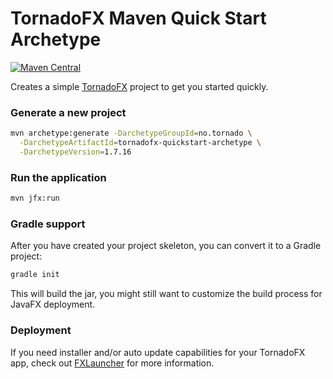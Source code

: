 # TornadoFX Maven Quick Start Archetype

[![Maven Central](https://maven-badges.herokuapp.com/maven-central/no.tornado/tornadofx-quickstart-archetype/badge.svg)](https://search.maven.org/#search|ga|1|no.tornado.tornadofx-quickstart-archetype)

Creates a simple [TornadoFX](https://github.com/edvin/tornadofx) project to get you started 
quickly.

### Generate a new project

```bash
mvn archetype:generate -DarchetypeGroupId=no.tornado \
  -DarchetypeArtifactId=tornadofx-quickstart-archetype \
  -DarchetypeVersion=1.7.16
```

### Run the application

```bash
mvn jfx:run
```

### Gradle support

After you have created your project skeleton, you can convert it to a Gradle project:

```bash
gradle init
```

This will build the jar, you might still want to customize the build process for JavaFX deployment.

### Deployment

If you need installer and/or auto update capabilities for your TornadoFX app, check out
[FXLauncher](https://github.com/edvin/fxlauncher) for more information.

